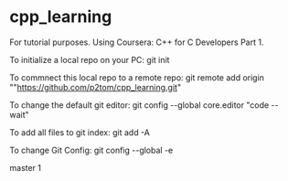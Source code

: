 # cpp_learning
For tutorial purposes. Using Coursera: C++ for C Developers Part 1.

To initialize a local repo on your PC:
git init

To commnect this local repo to a remote repo:
git remote add origin ""https://github.com/p2tom/cpp_learning.git"

To change the default git editor:
git config --global core.editor "code --wait"

To add all files to git index:
git add -A

To change Git Config:
git config --global -e

master 1
